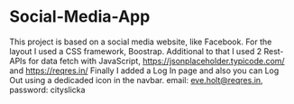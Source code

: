 # Social-Media-App
This project is based on a social media website, like Facebook.
For the layout I used a CSS framework, Boostrap.
Additional to that I used 2 Rest-APIs for data fetch with JavaScript, https://jsonplaceholder.typicode.com/ and https://reqres.in/
Finally I added a Log In page and also you can Log Out using a dedicaded icon in the navbar.
email: eve.holt@reqres.in, password: cityslicka

